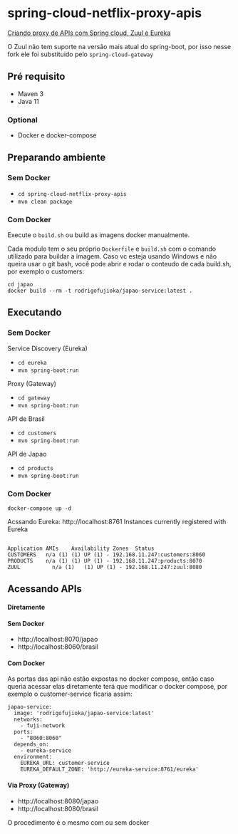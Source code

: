 # spring-cloud-netflix-proxy-apis
[Criando proxy de APIs com Spring cloud, Zuul e Eureka](https://wp.me/p5RSbg-kW)

O Zuul não tem suporte na versão mais atual do spring-boot, por isso nesse fork ele foi substituido
pelo `spring-cloud-gateway`
## Pré requisito
- Maven 3
- Java 11

### Optional
- Docker e docker-compose

## Preparando ambiente

### Sem Docker
- ```cd spring-cloud-netflix-proxy-apis```
- ```mvn clean package```

### Com Docker
Execute o `build.sh` ou build as imagens docker manualmente.

Cada modulo tem o seu próprio `Dockerfile` e `build.sh` com o comando utilizado para buildar a imagem.
Caso vc esteja usando Windows e não queira usar o git bash, você pode abrir e rodar o conteudo de cada build.sh,
por exemplo o customers:
```
cd japao
docker build --rm -t rodrigofujioka/japao-service:latest .
```


## Executando
### Sem Docker
Service Discovery (Eureka)
- ```cd eureka```
- ```mvn spring-boot:run```

Proxy (Gateway)
- ```cd gateway```
- ```mvn spring-boot:run```

API de Brasil
- ```cd customers```
- ```mvn spring-boot:run```

API de Japao
- ```cd products```
- ```mvn spring-boot:run```


### Com Docker
```
docker-compose up -d
```

Acssando Eureka: http://localhost:8761
Instances currently registered with Eureka
```

Application	AMIs	Availability Zones	Status
CUSTOMERS	n/a (1)	(1)	UP (1) - 192.168.11.247:customers:8060
PRODUCTS	n/a (1)	(1)	UP (1) - 192.168.11.247:products:8070
ZUUL	      n/a (1)	(1)	UP (1) - 192.168.11.247:zuul:8080
```

## Acessando APIs

#### Diretamente
#### Sem Docker
- http://localhost:8070/japao
- http://localhost:8060/brasil
#### Com Docker
As portas das api não estão expostas no docker compose, então caso queria acessar elas diretamente terá que modificar o
docker compose, por exemplo o customer-service ficaria assim:

```
japao-service:
  image: 'rodrigofujioka/japao-service:latest'
  networks:
    - fuji-network
  ports:
    - "8060:8060"
  depends_on:
    - eureka-service
  environment:
    EUREKA_URL: customer-service
    EUREKA_DEFAULT_ZONE: 'http://eureka-service:8761/eureka'
```

#### Via Proxy (Gateway)
- http://localhost:8080/japao
- http://localhost:8080/brasil


O procedimento é o mesmo com ou sem docker

